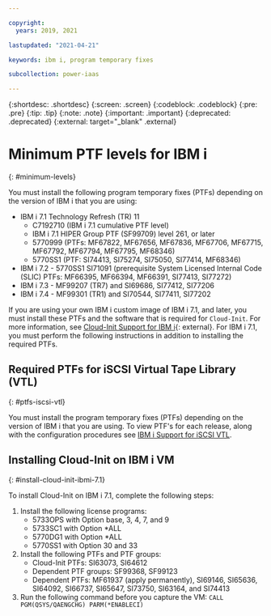 ```yaml
---

copyright:
  years: 2019, 2021

lastupdated: "2021-04-21"

keywords: ibm i, program temporary fixes

subcollection: power-iaas

---
```

{:shortdesc: .shortdesc}
{:screen: .screen}
{:codeblock: .codeblock}
{:pre: .pre}
{:tip: .tip}
{:note: .note}
{:important: .important}
{:deprecated: .deprecated}
{:external: target="_blank" .external}

# Minimum PTF levels for IBM i
{: #minimum-levels}

You must install the following program temporary fixes (PTFs) depending on the version of IBM i that you are using:

- IBM i 7.1 Technology Refresh (TR) 11
    - C7192710 (IBM i 7.1 cumulative PTF level)
    - IBM i 7.1 HIPER Group PTF (SF99709) level 261, or later
    - 5770999 (PTFs: MF67822, MF67656, MF67836, MF67706, MF67715, MF67792, MF67794, MF67795, MF68346)
    - 5770SS1 (PTF: SI74413, SI75274, SI75050, SI77414, MF68346)
- IBM i 7.2 - 5770SS1 SI71091 (prerequisite System Licensed Internal Code (SLIC) PTFs: MF66395, MF66394, MF66391, SI77413, SI77272)
- IBM i 7.3 - MF99207 (TR7) and SI69686, SI77412, SI77206
- IBM i 7.4 - MF99301 (TR1) and SI70544, SI77411, SI77202

If you are using your own IBM i custom image of IBM i 7.1, and later, you must install these PTFs and the software that is required for `Cloud-Init`. For more information, see [Cloud-Init Support for IBM i](https://www.ibm.com/support/pages/node/1166194){: external}. For IBM i 7.1, you must perform the following instructions in addition to installing the required PTFs.

## Required PTFs for iSCSI Virtual Tape Library (VTL)
{: #ptfs-iscsi-vtl}

You must install the program temporary fixes (PTFs) depending on the version of IBM i that you are using. To view PTF's for each release, along with the configuration procedures see [IBM i Support for iSCSI VTL](https://www.ibm.com/support/pages/ibm-i-removable-media-support-iscsi-vtl).  

## Installing Cloud-Init on IBM i VM
{: #install-cloud-init-ibmi-7.1}

To install Cloud-Init on IBM i 7.1, complete the following steps:

1. Install the following license programs:
   - 5733OPS with Option base, 3, 4, 7, and 9
   - 5733SC1 with Option *ALL
   - 5770DG1 with Option *ALL
   - 5770SS1 with Option 30 and 33
2. Install the following PTFs and PTF groups:
   - Cloud-Init PTFs:  SI63073, SI64612
   - Dependent PTF groups: SF99368, SF99123
   - Dependent PTFs:  MF61937 (apply permanently), SI69146, SI65636, SI64092, SI66737, SI65647, SI73750, SI63164, and SI74413
3. Run the following command before you capture the VM:
   `CALL PGM(QSYS/QAENGCHG) PARM(*ENABLECI)`
